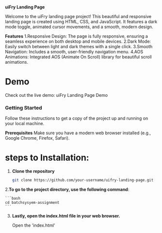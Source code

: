  **uiFry Landing Page**

Welcome to the uiFry landing page project! This beautiful and responsive landing page is created using HTML, CSS, and JavaScript. It features a dark mode toggle, animated cursor movements, and a smooth, modern design.

**Features**
1.Responsive Design: The page is fully responsive, ensuring a seamless experience on both desktop and mobile devices.
2.Dark Mode: Easily switch between light and dark themes with a single click.
3.Smooth Navigation: Includes a smooth, user-friendly navigation menu.
4.AOS Animations: Integrated AOS (Animate On Scroll) library for beautiful scroll animations.

# Demo
Check out the live demo: uiFry Landing Page Demo

### Getting Started
Follow these instructions to get a copy of the project up and running on your local machine.

**Prerequisites**
Make sure you have a modern web browser installed (e.g., Google Chrome, Firefox, Safari).

# steps to Installation:

1. **Clone the repository**

    ```bash
    git clone https://github.com/your-username/uifry-landing-page.git
    ```

2.**To go to the project directory, use the following command**:


    ```bash
    cd batchsysyem-assignment
    ```

3. **Lastly, open the index.html file in your web browser.**
      
      Open the 'index.html' 